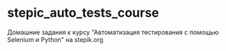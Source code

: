 # stepic_auto_tests_course
Домашние задания к курсу "Автоматизация тестирования с помощью Selenium и Python" на stepik.org
